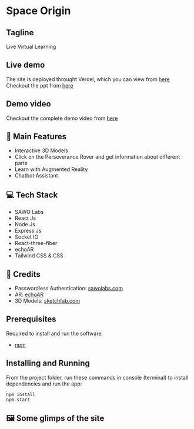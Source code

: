 # Space Origin

## Tagline
Live Virtual Learning

## Live demo

The site is deployed throught Vercel, which you can view from [here](https://edu-smart.vercel.app/)  
Checkout the ppt from [here]()

## Demo video

Checkout the complete demo video from [here]()

## 🚀 Main Features

- Interactive 3D Models
- Click on the Perseverance Rover and get information about different parts
- Learn with Augmented Reality
- Chatbot Assistant

## 💻 Tech Stack

- SAWO Labs
- React Js
- Node Js
- Express Js
- Socket IO
- React-three-fiber
- echoAR
- Tailwind CSS & CSS

## 🤝 Credits

- Passwordless Authentication: [sawolabs.com](https://sawolabs.com/)
- AR: [echoAR](https://www.echoar.xyz/)
- 3D Models: [sketchfab.com](https://sketchfab.com)

## Prerequisites

Required to install and run the software:

- [npm](https://www.npmjs.com/get-npm)

## Installing and Running

From the project folder, run these commands in console (terminal) to install dependencies and run the app:

```
npm install
npm start
```

## 🖼️ Some glimps of the site
